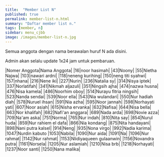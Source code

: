```yaml
---
title:  "Member List N"
published: true
permalink: member-list-n.html
summary: "Daftar member list n."
tags: [member, n]
sidebar: menu_cjbb
image: /images/member-list-n.jpg
---
```


Semua anggota dengan nama berawalan huruf N ada disini.

Admin akan selalu update 1x24 jam untuk pembaruan.

|Nomer Anggota|Nama Anggota|
|16|noor hasimah|
|43|Noony|
|55|Nietha Najwa|
|103|nawari ardni|
|118|neneng kurihing|
|150|neng titi syahwi|
|157|nhana|
|216|Nene iki|
|227|Nurin|
|236|Natalia sy|
|314|Nisya iptek|
|337|Norlatifah|
|341|Nikmah aljazuli|
|351|Ningsih ajha|
|474|nazwa husna|
|476|Nisa kamela|
|486|Noorhim oboy|
|514|Nurayu fitria ningsih|
|523|Nanda sendai|
|539|Noor ella|
|543|Nia wulandari|
|550|Nur hadiah diah|
|578|Nuruel ihsan|
|591|Nia azha|
|595|Noor jannah|
|598|Norhayati yati|
|607|Noor asiah|
|615|Nisha ervanka|
|632|Nafisa|
|644|Nisa bella|
|663|Nor khalifah|
|682|Nafi'an anggara|
|689|Nada arda|
|698|Novie azza|
|709|Na'am aska|
|751|Norma|
|765|Nur indah|
|810|Nita say|
|854|Nurul huda|
|859|Nur rahiem el dafa|
|866|Nia kondang|
|875|Nita handayani|
|898|Nani putra kalsel|
|914|Neng|
|935|Nona virgo|
|992|Nadia karima|
|1047|Nurdin kabuto
|1053|Nabila|
|1090|Nur aida|
|1091|Na|
|1096|Nur rahmat|
|1142|Nur rahmat|
|1153|Nlidiyaqueen gulaanwin|
|1156|Novandra putra|
|1161|Norsela|
|1205|Nur aslamiah|
|1210|Nisa brb|
|1218|Norhayati|
|1237|Noor santi|
|1250|Nana malika|
